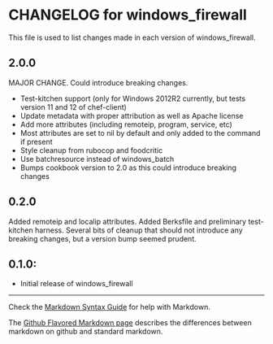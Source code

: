 # CHANGELOG for windows_firewall

This file is used to list changes made in each version of windows_firewall.

## 2.0.0

MAJOR CHANGE. Could introduce breaking changes.
* Test-kitchen support (only for Windows 2012R2 currently, but tests version 11 and 12 of chef-client)
* Update metadata with proper attribution as well as Apache license
* Add more attributes (including remoteip, program, service, etc)
* Most attributes are set to nil by default and only added to the command if present
* Style cleanup from rubocop and foodcritic
* Use batchresource instead of windows_batch
* Bumps cookbook version to 2.0 as this could introduce breaking changes

## 0.2.0

Added remoteip and localip attributes. Added Berksfile and preliminary test-kitchen harness. Several bits of cleanup that should not introduce any breaking changes, but a version bump seemed prudent.

## 0.1.0:

* Initial release of windows_firewall

- - -
Check the [Markdown Syntax Guide](http://daringfireball.net/projects/markdown/syntax) for help with Markdown.

The [Github Flavored Markdown page](http://github.github.com/github-flavored-markdown/) describes the differences between markdown on github and standard markdown.
